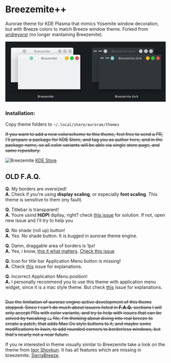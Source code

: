 # Breezemite++
Aurorae theme for KDE Plasma that mimics Yosemite window decoration, but with Breeze colors to match Breeze window theme.
Forked from [andreyorst](https://github.com/andreyorst/Breezemite) (no longer mantaining Breezemite).

![Screenshot](./Screenshot.jpg)

### Installation:
Copy theme folders to `~/.local/share/aurorae/themes`

~~If you want to add a new colorscheme to this theme, feel free to send a PR, I'll prepare a package for KDE Store, and tag you as author here, and in the package name, so all color variants will be able via single store page, and same repository.~~

![Breezemite](https://cn.pling.com/img/6/6/d/d/5ee0d8f29801ecd2f6c418d05b4c77d6173a.png)
[KDE Store](https://store.kde.org/p/1169286/)

## OLD F.A.Q.

**Q.** My borders are oversized!  
**A.** Check if you're using **display scaling**, or especially **font scaling**. This theme is sensitive to them (my fault)

**Q.** Titlebar is transparent!  
**A.** Youre usind **HiDPI** dipllay, right? check [this issue](https://github.com/andreyorst/Breezemite/issues/4#issuecomment-295890785) for solution. If not, open new issue and I'll try to help you

**Q.** No shade (roll up) button!  
**A.** Yes. No shade button. It is bugged in aurorae theme engine.

**Q.** Damn, draggable area of borders is 1px!  
**A.** Yes, i know, [this it what matters](https://www.youtube.com/watch?v=4MycEcQOSzc). [Check this issue](https://github.com/andreyorst/Breezemite/issues/2)

**Q.** Icon for title bar Application Menu button is missing!  
**A.** Check [this](https://github.com/andreyorst/Breezemite/issues/5) issue for explanations.

**Q.** Incorrect Application Menu position!  
**A.** I personally recommend you to use this theme with application menu widget, since it is a mac style theme. But check [this](https://github.com/andreyorst/Breezemite/issues/6) issue for explanations.

## 

~~Due the limitation of aurorae engine active development of this theme stopped. Since I can't do much about issuers listed in **F.A.Q.** sections I will only accept PRs with color variants, and try to help with issues that can be solved by tweaking `rc` file. I'm thinking about diving into real breeze to create a patch, that adds Mac Os style buttons to it, and maybe some modifications to kwin, to add rounded corners to borderless windows, but that's nearly not a near future.~~

If you re interested in theme visually similar to Breezemite take a look on the theme from [Igor Shovkun](https://github.com/ishovkun). It has all features which are missing in breezemite. [SierraBreeze](https://github.com/ishovkun/SierraBreeze).
